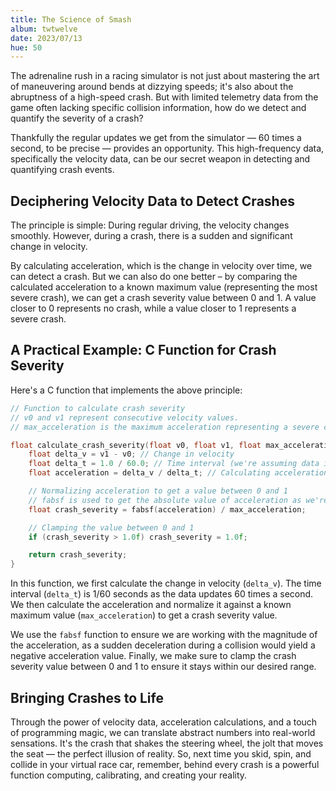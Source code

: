 ```yaml
---
title: The Science of Smash
album: twtwelve
date: 2023/07/13
hue: 50
---
```


The adrenaline rush in a racing simulator is not just about mastering the art of maneuvering around bends at dizzying speeds; it's also about the abruptness of a high-speed crash. But with limited telemetry data from the game often lacking specific collision information, how do we detect and quantify the severity of a crash?

Thankfully the regular updates we get from the simulator — 60 times a second, to be precise — provides an opportunity. This high-frequency data, specifically the velocity data, can be our secret weapon in detecting and quantifying crash events.

## Deciphering Velocity Data to Detect Crashes

The principle is simple: During regular driving, the velocity changes smoothly. However, during a crash, there is a sudden and significant change in velocity. 

By calculating acceleration, which is the change in velocity over time, we can detect a crash. But we can also do one better – by comparing the calculated acceleration to a known maximum value (representing the most severe crash), we can get a crash severity value between 0 and 1. A value closer to 0 represents no crash, while a value closer to 1 represents a severe crash.

## A Practical Example: C Function for Crash Severity

Here's a C function that implements the above principle:

```C
// Function to calculate crash severity
// v0 and v1 represent consecutive velocity values.
// max_acceleration is the maximum acceleration representing a severe crash.

float calculate_crash_severity(float v0, float v1, float max_acceleration) {
    float delta_v = v1 - v0; // Change in velocity
    float delta_t = 1.0 / 60.0; // Time interval (we're assuming data is updated 60 times a second)
    float acceleration = delta_v / delta_t; // Calculating acceleration

    // Normalizing acceleration to get a value between 0 and 1
    // fabsf is used to get the absolute value of acceleration as we're interested in the magnitude of acceleration, not its direction.
    float crash_severity = fabsf(acceleration) / max_acceleration;

    // Clamping the value between 0 and 1
    if (crash_severity > 1.0f) crash_severity = 1.0f;

    return crash_severity;
}
```

In this function, we first calculate the change in velocity (`delta_v`). The time interval (`delta_t`) is 1/60 seconds as the data updates 60 times a second. We then calculate the acceleration and normalize it against a known maximum value (`max_acceleration`) to get a crash severity value.

We use the `fabsf` function to ensure we are working with the magnitude of the acceleration, as a sudden deceleration during a collision would yield a negative acceleration value. Finally, we make sure to clamp the crash severity value between 0 and 1 to ensure it stays within our desired range.

## Bringing Crashes to Life

Through the power of velocity data, acceleration calculations, and a touch of programming magic, we can translate abstract numbers into real-world sensations. It's the crash that shakes the steering wheel, the jolt that moves the seat — the perfect illusion of reality. So, next time you skid, spin, and collide in your virtual race car, remember, behind every crash is a powerful function computing, calibrating, and creating your reality.
